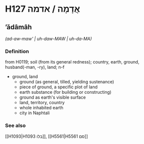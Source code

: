 # H127 אֲדָמָה / אדמה

## ʼădâmâh

_(ad-aw-maw' | uh-daw-MAW | uh-da-MA)_

### Definition

from H0119; soil (from its general redness); country, earth, ground, husband(-man, -ry), land; n-f

- ground, land
  - ground (as general, tilled, yielding sustenance)
  - piece of ground, a specific plot of land
  - earth substance (for building or constructing)
  - ground as earth's visible surface
  - land, territory, country
  - whole inhabited earth
  - city in Naphtali

### See also

[[H1093|H1093 בלו]], [[H5561|H5561 סם]]
